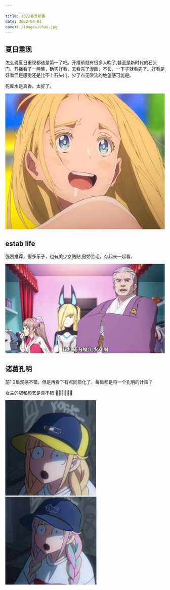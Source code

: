 ```yaml
---

title: 2022春季新番
date: 2022-04-01
cover: /images/chao.jpg
---
```




## 夏日重现

怎么说夏日重现都该是第一了吧。开播前就有很多人吹了,甚至是新时代的石头门。开播看了一两集，确实好看，去看完了漫画，不长，一下子就看完了。好看是好看但是感觉还是比不上石头门，少了点无限流的绝望感可能是。

死库水是真香。太好了。

![潮](./images/202204/chao.jpg)

## estab life

强烈推荐，很多乐子，也有美少女贴贴,傲娇金毛。存起来一起看。


![老夫也想成为](./images/202204/meishaonv.jpg)


## 诸葛孔明

前1 2集观感不错，但是再看下有点同质化了，每集都是将一个孔明的计策？

 女主的腿和颜艺是真不错 :sparkling_heart::sparkling_heart::sparkling_heart::sparkling_heart::sparkling_heart::sparkling_heart:

![颜艺](./images/202204/yueying1.png)
![颜艺](./images/202204/yueying2.jpg)